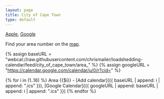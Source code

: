 ```yaml
---
layout: page
title: City of Cape Town
type: default
---
```


[Apple](cpt), [Google](cpt-google)

Find your area number on the [map](https://www.capetown.gov.za/Loadshedding1/loadshedding/maps/Load_Shedding_All_Areas_Schedule_and_Map.pdf).

{% assign baseURL = "webcal://raw.githubusercontent.com/chrismailer/loadshedding-calendar/feed/city_of_cape_town/area_" %}
{% assign googleURL = "https://calendar.google.com/calendar/u/0/r?cid=" %}

{% for i in (1..16) %}
Area {{$i}} - [Add calendar]({{ baseURL | append: i | append: ".ics" }}),
[Google Calendar]({{ googleURL | append: baseURL | append: i | append: ".ics" }})
{% endfor %}

